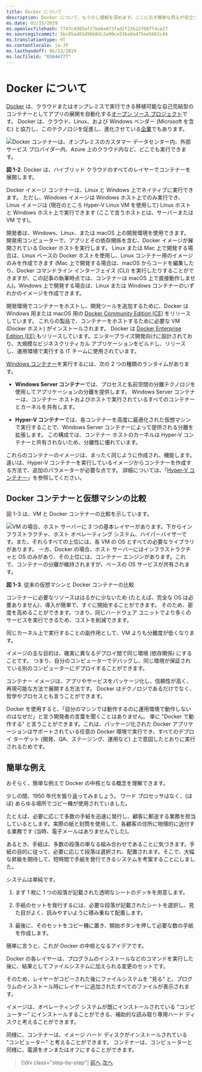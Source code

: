 ```yaml
---
title: Docker について
description: Docker について、もう少し理解を深めます。ここに示す簡単な例えが役立つ場合があります。
ms.date: 02/15/2019
ms.openlocfilehash: 7747c4985af27be0a073fad2f22622f697f4ce27
ms.sourcegitcommit: 5bc85ad81d96b8dc2a90ce53bada475ee5662c44
ms.translationtype: HT
ms.contentlocale: ja-JP
ms.lasthandoff: 06/13/2019
ms.locfileid: "65644777"
---
```

# <a name="what-is-docker"></a>Docker について

[Docker](https://www.docker.com/) は、クラウドまたはオンプレミスで実行できる移植可能な自己完結型のコンテナーとしてアプリの展開を自動化する[オープン ソース プロジェクト](https://github.com/docker/docker)です。 Docker は、クラウド、Linux、および Windows ベンダー (Microsoft を含む) と協力し、このテクノロジを促進し、進化させている[企業](https://www.docker.com/)でもあります。

![Docker コンテナーは、オンプレミスのカスタマー データセンター内、外部サービス プロバイダー内、Azure 上のクラウド内など、どこでも実行できます。](./media/image2.png)

**図 1-2**. Docker は、ハイブリッド クラウドのすべてのレイヤーでコンテナーを展開します。

Docker イメージ コンテナーは、Linux と Windows 上でネイティブに実行できます。 ただし、Windows イメージは Windows ホスト上でのみ実行でき、Linux イメージは (現在のところ Hyper-V Linux VM を使用して) Linux ホストと Windows ホスト上で実行できます (ここで言うホストとは、サーバーまたは VM です)。

開発者は、Windows、Linux、または macOS 上の開発環境を使用できます。 開発用コンピューターで、アプリとその依存関係を含む、Docker イメージが展開されている Docker ホストを実行します。 Linux または Mac 上で開発する場合は、Linux ベースの Docker ホストを使用し、Linux コンテナー用のイメージのみを作成できます (Mac 上で開発する場合は、macOS からコードを編集したり、Docker コマンドライン インターフェイス (CLI) を実行したりすることができますが、この記事の執筆時点では、コンテナーは macOS 上で直接動作しません)。Windows 上で開発する場合は、Linux または Windows コンテナーのいずれかのイメージを作成できます。

開発環境でコンテナーをホストし、開発ツールを追加するために、Docker は Windows 用または macOS 用の [Docker Community Edition (CE)](https://www.docker.com/community-edition) をリリースしています。 これらの製品で、コンテナーをホストするために必要な VM (Docker ホスト) がインストールされます。 Docker は [Docker Enterprise Edition (EE) ](https://www.docker.com/enterprise-edition) もリリースしています。エンタープライズ開発向けに設計されており、大規模なビジネスクリティカル アプリケーションをビルドし、リリースし、運用環境で実行する IT チームに使用されています。

[Windows コンテナー](/virtualization/windowscontainers/about/)を実行するには、次の 2 つの種類のランタイムがあります。

- **Windows Server コンテナー**では、プロセスと名前空間の分離テクノロジを使用してアプリケーションの分離を提供します。 Windows Server コンテナーは、コンテナー ホストおよびホストで実行されているすべてのコンテナーとカーネルを共有します。

- **Hyper-V コンテナー**では、各コンテナーを高度に最適化された仮想マシンで実行することで、Windows Server コンテナーによって提供される分離を拡張します。 この構成では、コンテナー ホストのカーネルは Hyper-V コンテナーと共有されないため、分離性に優れています。

これらのコンテナーのイメージは、まったく同じように作成され、機能します。 違いは、Hyper-V コンテナーを実行しているイメージからコンテナーを作成する方法で、追加のパラメーターが必要な点です。 詳細については、「[Hyper-V コンテナー](https://docs.microsoft.com/virtualization/windowscontainers/manage-containers/hyperv-container)」を参照してください。

## <a name="comparing-docker-containers-with-virtual-machines"></a>Docker コンテナーと仮想マシンの比較

図 1-3 は、VM と Docker コンテナーの比較を示しています。

![VM の場合、ホスト サーバーに 3 つの基本レイヤーがあります。下からインフラストラクチャ、ホスト オペレーティング システム、ハイパーバイザーです。また、それらすべての上位には、各 VM の OS とすべての必要なライブラリがあります。 一方、Docker の場合、ホスト サーバーにはインフラストラクチャと OS のみがあり、その上位には、コンテナー エンジンがあります。これで、コンテナーの分離が維持されますが、ベースの OS サービスが共有されます。](./media/image3.png)

**図 1-3**. 従来の仮想マシンと Docker コンテナーの比較

コンテナーに必要なリソースははるかに少ないため (たとえば、完全な OS は必要ありません)、導入が簡単で、すぐに開始することができます。 そのため、密度を高めることができます。つまり、同じハードウェア ユニットでより多くのサービスを実行できるため、コストを削減できます。

同じカーネル上で実行することの副作用として、VM よりも分離度が低くなります。

イメージの主な目的は、確実に異なるデプロイ間で同じ環境 (依存関係) にすることです。 つまり、自分のコンピューターでデバッグし、同じ環境が保証されている別のコンピューターにデプロイすることができます。

コンテナー イメージは、アプリやサービスをパッケージ化し、信頼性が高く、再現可能な方法で展開する方法です。 Docker はテクノロジであるだけでなく、哲学やプロセスとも言うことができます。

Docker を使用すると、「自分のマシンでは動作するのに運用環境で動作しないのはなぜだ」と言う開発者の言葉を聞くことはありません。 単に "Docker で動作する" と言うことができます。これは、パッケージ化された Docker アプリケーションはサポートされている任意の Docker 環境で実行でき、すべてのデプロイ ターゲット (開発、QA、ステージング、運用など) 上で意図したとおりに実行されるためです。

## <a name="a-simple-analogy"></a>簡単な例え

おそらく、簡単な例えで Docker の中核となる概念を理解できます。

少しの間、1950 年代を振り返ってみましょう。 ワード プロセッサはなく、(ほぼ) あらゆる場所でコピー機が使用されていました。

たとえば、必要に応じて多数の手紙を迅速に発行し、顧客に郵送する業務を担当しているとします。実際の紙と封筒を使用して、各顧客の住所に物理的に送付する業務です (当時、電子メールはありませんでした)。

あるとき、手紙は、多数の段落の単なる組み合わせであることに気づきます。手紙の目的に従って、必要に応じて段落は選択され、配置されます。そこで、大幅な昇級を期待して、短時間で手紙を発行できるシステムを考案することにしました。

システムは単純です。

1. まず 1 枚に 1 つの段落が記載された透明なシートのデッキを用意します。

2. 手紙のセットを発行するには、必要な段落が記載されたシートを選択し、見た目がよく、読みやすいように積み重ねて配置します。

3. 最後に、そのセットをコピー機に置き、開始ボタンを押して必要な数の手紙を作成します。

簡単に言うと、これが Docker の中核となるアイデアです。

Docker の各レイヤーは、プログラムのインストールなどのコマンドを実行した後に、結果としてファイルシステムに加えられる変更のセットです。

そのため、レイヤーがコピーされた後にファイルシステムを "見る" と、プログラムのインストール時にレイヤーに追加されたすべてのファイルが表示されます。

イメージは、オペレーティング システムが既にインストールされている "コンピューター" にインストールすることができる、補助的な読み取り専用ハード ディスクと考えることができます。

同様に、コンテナーは、イメージ ハード ディスクがインストールされている "コンピューター" と考えることができます。 コンテナーは、コンピューターと同様に、電源をオンまたはオフにすることができます。

>[!div class="step-by-step"]
>[前へ](index.md)
>[次へ](docker-terminology.md)
